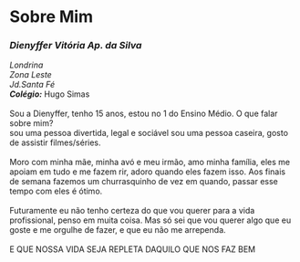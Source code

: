 <h1>Sobre Mim</h1>
<h3><strong><em>Dienyffer Vitória Ap. da Silva</em></strong></h3>

<em>Londrina</em>
<br><em>Zona Leste</em>
<br><em> Jd.Santa Fé</em>
<br><strong><em>Colégio:</em></strong> Hugo Simas
<br>
<br> Sou a Dienyffer, tenho 15 anos, estou no 1 do Ensino Médio. 
O que falar sobre mim? <br>sou uma pessoa divertida, legal e sociável sou
uma pessoa caseira, gosto de assistir filmes/séries.
<br>
<br> Moro com minha mãe, minha avó e meu irmão, amo minha família, eles me apoiam
em tudo e me fazem rir, adoro quando eles fazem isso. 
Aos finais de semana fazemos
um churrasquinho de vez em quando, passar esse tempo com eles é ótimo.
<br>
<br>Futuramente eu não tenho certeza do que vou querer para a vida profissional, penso
em muita coisa. Mas só sei que vou querer algo que eu goste e me orgulhe de
fazer, e que eu não me arrependa.
<br>
<br>E QUE NOSSA VIDA SEJA REPLETA DAQUILO QUE NOS FAZ BEM

